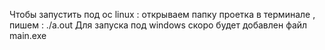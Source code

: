 Чтобы запустить под ос linux : открываем папку проетка в терминале , пишем : ./a.out
Для запуска под windows скоро будет добавлен файл main.exe
